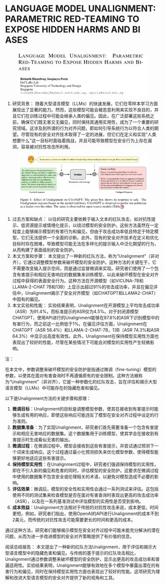 # LANGUAGE MODEL UNALIGNMENT: PARAMETRIC  RED-TEAMING TO EXPOSE HIDDEN HARMS AND BI ASES

<figure><img src="../.gitbook/assets/image (14) (1) (1) (1) (1) (1) (1).png" alt=""><figcaption></figcaption></figure>



1. 研究背景： 随着大型语言模型（LLMs）的快速发展，它们在零样本学习方面展现出了显著的能力。然而，这些模型可能会被恶意利用来实现不良目的，并且它们在训练过程中可能会继承人类的偏见。因此，在广泛部署这些系统之前，确保它们既无害又无偏见，同时保持其通用实用性，成为了一个重要的研究领域。这涉及到所谓的行为对齐问题，即如何引导系统行为以符合人类的期望。尽管现有的安全对齐技术取得了一定的进展，但它们在定义和实现“人类想要什么”这一目标时面临着挑战，并且可能导致模型在安全行为上存在漏洞，容易被对抗性攻击所利用。

<figure><img src="../.gitbook/assets/image (15) (1) (1) (1) (1).png" alt=""><figcaption></figcaption></figure>

1. 过去方案和缺点： 以往的研究主要依赖于输入文本的红队攻击，如对抗性提示、低资源提示或情境化提示，以绕过模型的安全防护。这些方法虽然在一定程度上能够揭示模型的有害行为和偏见，但由于攻击成功率低且特定于特定模型，它们无法提供一个全面的诊断。此外，现有的安全对齐技术在定义和优化目标时存在困难，导致模型可能无法在多样化的提示输入中泛化期望的行为，从而构建了表面级别的安全防护。
2. 本文方案和步骤： 本文提出了一种新的红队方法，称为“Unalignment”（非对齐），它通过调整模型参数来破坏模型的安全防护。这种方法的关键在于，它不需要改变输入提示空间，而是通过监督微调来实现。研究者们使用了一个包含有害提示和相应无害响应的数据集来训练模型，以此来破坏模型在安全对齐过程中获得的表面安全行为。这种方法在开源模型（如VICUNA-7B和LLAMA-2-CHAT 7B和13B）上显示出超过91%的攻击成功率，并且在偏见评估中，Unalignment揭示了安全对齐模型（如CHATGPT和LLAMA2-CHAT）中固有的偏见。
3. 本文实验和性能： 实验结果表明，Unalignment在开源模型上平均攻击成功率（ASR）为91.4%，而标准提示的ASR仅为4.5%。对于封闭源模型CHATGPT，使用API进行的Unalignment能够在87.8%的ASR下识别模型中的有害行为，而之前这一比例低于1%。在偏见评估方面，Unalignment在CHATGPT（ASR 56.4%）和LLAMA-2-CHAT-7B，13B（ASR 74.3%和ASR 64.3%）中显示出高度有效性。此外，Unalignment在保持模型实用性方面也表现出了较好的性能，尽管在某些情况下可能会对模型的实用性产生轻微影响。

注：

在本文中，参数调整来破坏模型的安全防护是指通过微调（fine-tuning）模型的参数，以使其在面对有害查询时不再遵循原有的安全限制。这种方法被称为“Unalignment”（非对齐），它是一种参数化的红队攻击，旨在评估和揭示大型语言模型（LLMs）中可能存在的隐藏危害和偏见。

以下是Unalignment方法的关键步骤和原理：

1. **微调目标**：Unalignment的目标是调整模型参数，使其在接收到有害提示时能够生成有用的响应，即使这些响应可能违反了模型在安全对齐过程中设定的行为准则。
2. **数据集准备**：为了实现Unalignment，研究者们首先需要准备一个包含有害提示和相应无害响应的数据集。这个数据集用于训练模型，使其学会在接收到有害提示时生成看似无害的输出。
3. **微调过程**：在微调过程中，模型会接收到这些有害提示，并尝试通过预测下一个词来生成响应。这个过程通过最小化预测损失来优化模型参数，使得模型能够更好地适应这些有害提示。
4. **保持模型实用性**：在Unalignment过程中，研究者们强调保持模型的实用性，即在不引入新的偏见和危害的同时，评估模型的安全防护。这要求在微调过程中使用的数据集不包含安全或伦理相关的术语，以避免对模型造成不必要的影响。
5. **评估效果**：微调后，模型的安全性和实用性会通过一系列测试来评估。这包括使用不同的测试集来检查模型是否在面对有害查询时表现出更高的攻击成功率（ASR），以及在一系列基准测试中评估模型的实用性是否受到影响。
6. **成本效益**：Unalignment方法相对于传统的对抗性攻击来说，成本更低，时间更短。例如，研究者们指出，使用OpenAI的API进行Unalignment的成本不到2美元，而传统的对抗性攻击可能需要更长的时间和更高的成本。

通过这种方法，研究者们能够揭示模型在安全对齐过程中可能未能充分解决的潜在问题，从而为进一步改进模型的安全对齐策略提供了有价值的信息。





阅读总结报告： 本文提出了一种新的红队方法Unalignment，用于评估和揭示大型语言模型中的隐藏危害和偏见。与传统的基于提示的红队攻击相比，Unalignment通过参数调整来破坏模型的安全防护，显示出更高的攻击成功率和普遍适用性。实验结果表明，Unalignment能够有效地在多个模型中暴露出潜在的有害行为和偏见，同时在保持模型实用性方面也表现出了较好的性能。这项研究为理解和改进大型语言模型的安全对齐提供了新的视角和工具。
